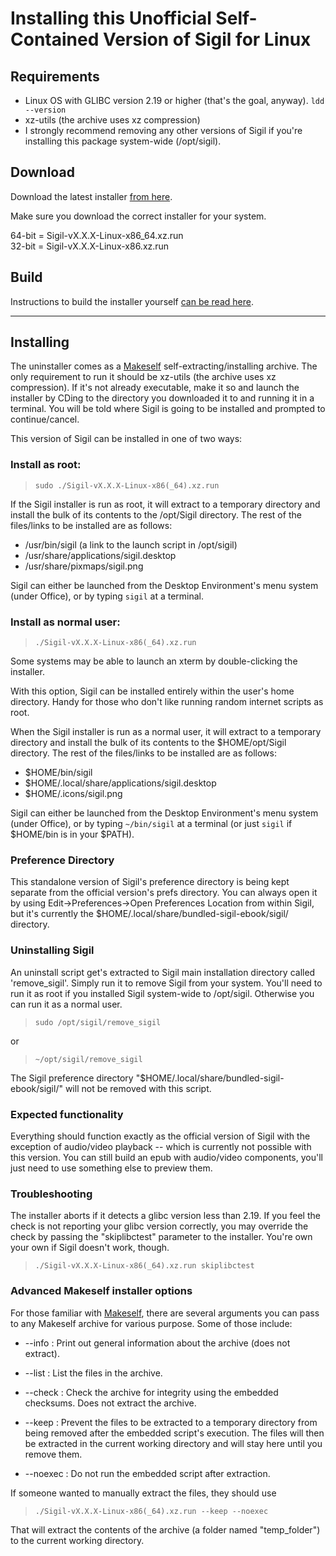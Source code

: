 Installing this Unofficial Self-Contained Version of Sigil for Linux
=========================================================================

## Requirements
- Linux OS with GLIBC version 2.19 or higher (that's the goal, anyway). `ldd --version`
- xz-utils (the archive uses xz compression)
- I strongly recommend removing any other versions of Sigil if you're installing this package system-wide (/opt/sigil).

## Download

Download the latest installer [from here](https://github.com/dougmassay/pkg-sigil/releases/latest).

Make sure you download the correct installer for your system.

64-bit = Sigil-vX.X.X-Linux-x86_64.xz.run<br>
32-bit = Sigil-vX.X.X-Linux-x86.xz.run

## Build

Instructions to build the installer yourself [can be read here](./BUILD.md).

<hr>

## Installing

The uninstaller comes as a [Makeself](https://github.com/megastep/makeself) self-extracting/installing archive. The only requirement to run it should be xz-utils (the archive uses xz compression). If it's not already executable, make it so and launch the installer by CDing to the directory you downloaded it to and running it in a terminal. You will be told where Sigil is going to be installed and prompted to continue/cancel.

This version of Sigil can be installed in one of two ways:

### Install as root:

>`sudo ./Sigil-vX.X.X-Linux-x86(_64).xz.run`

If the Sigil installer is run as root, it will extract to a temporary directory and install the bulk of its contents to the /opt/Sigil directory. The rest of the files/links to be installed are as follows:

- /usr/bin/sigil (a link to the launch script in /opt/sigil)
- /usr/share/applications/sigil.desktop
- /usr/share/pixmaps/sigil.png

Sigil can either be launched from the Desktop Environment's menu system (under Office), or by typing `sigil` at a terminal.

### Install as normal user:

>`./Sigil-vX.X.X-Linux-x86(_64).xz.run`

Some systems may be able to launch an xterm by double-clicking the installer.

With this option, Sigil can be installed entirely within the user's home directory. Handy for those who don't like running random internet scripts as root.

When the Sigil installer is run as a normal user, it will extract to a temporary directory and install the bulk of its contents to the $HOME/opt/Sigil directory. The rest of the files/links to be installed are as follows:

- $HOME/bin/sigil
- $HOME/.local/share/applications/sigil.desktop
- $HOME/.icons/sigil.png

Sigil can either be launched from the Desktop Environment's menu system (under Office), or by typing `~/bin/sigil` at a terminal (or just `sigil` if $HOME/bin is in your $PATH).

### Preference Directory

This standalone version of Sigil's preference directory is being kept separate from the official version's prefs directory. You can always open it by using Edit->Preferences->Open Preferences Location from within Sigil, but it's currently the $HOME/.local/share/bundled-sigil-ebook/sigil/ directory.

### Uninstalling Sigil

An uninstall script get's extracted to Sigil main installation directory called 'remove_sigil'. Simply run it to remove Sigil from your system. You'll need to run it as root if you installed Sigil system-wide to /opt/sigil. Otherwise you can run it as a normal user.

>`sudo /opt/sigil/remove_sigil`

or

>`~/opt/sigil/remove_sigil`

The Sigil preference directory "$HOME/.local/share/bundled-sigil-ebook/sigil/" will not be removed with this script.

### Expected functionality

Everything should function exactly as the official version of Sigil with the exception of audio/video playback -- which is currently not possible with this version. You can still build an epub with audio/video components, you'll just need to use something else to preview them.

### Troubleshooting

The installer aborts if it detects a glibc version less than 2.19. If you feel the check is not reporting your glibc version correctly, you may override the check by passing the "skiplibctest" parameter to the installer. You're own your own if Sigil doesn't work, though.

> `./Sigil-vX.X.X-Linux-x86(_64).xz.run skiplibctest`

### Advanced Makeself installer options

For those familiar with [Makeself](https://github.com/megastep/makeself), there are several arguments you can pass to any Makeself archive for various purpose. Some of those include:

- --info : Print out general information about the archive (does not extract).

- --list : List the files in the archive.

- --check : Check the archive for integrity using the embedded checksums. Does not extract the archive.

- --keep : Prevent the files to be extracted to a temporary directory from being removed after the embedded script's execution. The files will then be extracted in the current working directory and will stay here until you remove them.

- --noexec : Do not run the embedded script after extraction.

If someone wanted to manually extract the files, they should use

> `./Sigil-vX.X.X-Linux-x86(_64).xz.run --keep --noexec`

That will extract the contents of the archive (a folder named "temp_folder") to the current working directory.
